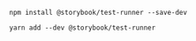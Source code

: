 ```shell renderer="common" language="js" packageManager="npm"
npm install @storybook/test-runner --save-dev
```
```shell renderer="common" language="js" packageManager="yarn"
yarn add --dev @storybook/test-runner
```

